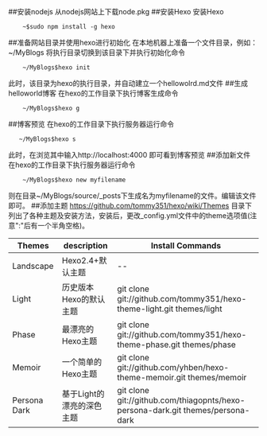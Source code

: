
##安装nodejs
从nodejs网站上下载node.pkg
##安装Hexo
安装Hexo
```Shell
    ~$sudo npm install -g hexo
```
##准备网站目录并使用hexo进行初始化
在本地机器上准备一个文件目录，例如：~/MyBlogs
将执行目录切换到该目录下并执行初始化命令
```Shell
    ~/MyBlogs$hexo init
```
此时，该目录为hexo的执行目录，并自动建立一个hellowolrd.md文件
##生成helloworld博客
在hexo的工作目录下执行博客生成命令
```Shell
    ~/MyBlogs$hexo g
```
##博客预览
在hexo的工作目录下执行服务器运行命令
```Shell 
   ~/MyBlogs$hexo s
```
此时，在浏览其中输入http://localhost:4000 即可看到博客预览
##添加新文件
在hexo的工作目录下执行服务器运行命令
```Shell
    ~/MyBlogs$hexo new myfilename
```
则在目录~/MyBlogs/source/\_posts下生成名为myfilename的文件。编辑该文件即可。
##添加主题
https://github.com/tommy351/hexo/wiki/Themes
目录下列出了各种主题及安装方法，安装后，更改_config.yml文件中的theme选项值(注意":"后有一个半角空格)。

Themes|description|Install Commands
------|-----------|----------------
Landscape|Hexo2.4+默认主题|--
Light|历史版本Hexo的默认主题|git clone git://github.com/tommy351/hexo-theme-light.git themes/light
Phase|最漂亮的Hexo主题|git clone git://github.com/tommy351/hexo-theme-phase.git themes/phase
Memoir|一个简单的Hexo主题|git clone git://github.com/yhben/hexo-theme-memoir.git themes/memoir
Persona Dark|基于Light的漂亮的深色主题|git clone git://github.com/thiagopnts/hexo-persona-dark.git themes/persona-dark
